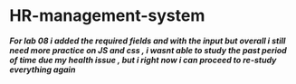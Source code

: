 # HR-management-system

***For lab 08 i added the required fields and with the input but overall i still need more practice on JS and css , i wasnt able to study the past period of time due my health issue , but i right now i can proceed to re-study everything again***